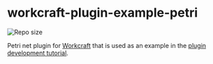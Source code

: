# workcraft-plugin-example-petri

![Repo size](https://img.shields.io/github/repo-size/workcraft/workcraft-plugin-example-petri.svg)

Petri net plugin for [Workcraft](https://workcraft.org/)
that is used as an example in the
[plugin development tutorial](https://workcraft.org/devel/plugin/start).

